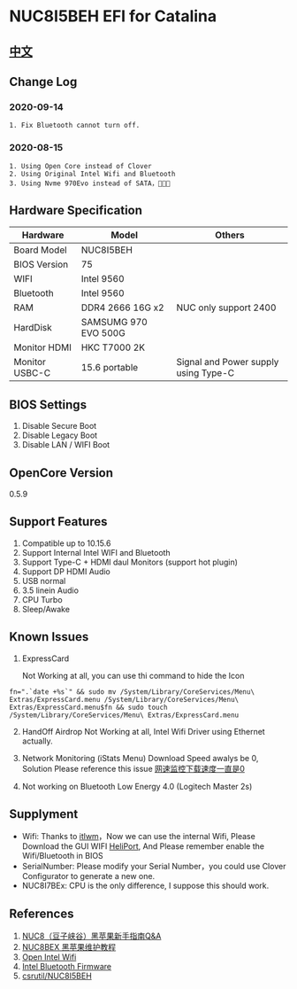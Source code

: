 # NUC8I5BEH EFI for Catalina

## [中文](./README.md)

## Change Log

### 2020-09-14

    1. Fix Bluetooth cannot turn off.

### 2020-08-15

    1. Using Open Core instead of Clover
    2. Using Original Intel Wifi and Bluetooth
    3. Using Nvme 970Evo instead of SATA，🚀🚀🚀

## Hardware Specification

| Hardware       | Model                | Others                               |
| -------------- | -------------------- | ------------------------------------ |
| Board Model    | NUC8I5BEH            |                                      |
| BIOS Version   | 75                   |                                      |
| WIFI           | Intel 9560           |                                      |
| Bluetooth      | Intel 9560           |                                      |
| RAM            | DDR4 2666 16G x2     | NUC only support 2400                |
| HardDisk       | SAMSUMG 970 EVO 500G |                                      |
| Monitor HDMI   | HKC T7000 2K         |                                      |
| Monitor USBC-C | 15.6 portable        | Signal and Power supply using Type-C |

## BIOS Settings

1. Disable Secure Boot  
2. Disable Legacy Boot  
3. Disable LAN / WIFI Boot  

## OpenCore Version

0.5.9

## Support Features

1. Compatible up to 10.15.6
2. Support Internal Intel WIFI and Bluetooth
3. Support Type-C + HDMI daul Monitors (support hot plugin)
4. Support DP HDMI Audio
5. USB normal
6. 3.5 linein Audio
7. CPU Turbo
8. Sleep/Awake

## Known Issues

1. ExpressCard

   Not Working at all, you can use thi command to hide the Icon

```shell
fn=".`date +%s`" && sudo mv /System/Library/CoreServices/Menu\ Extras/ExpressCard.menu /System/Library/CoreServices/Menu\ Extras/ExpressCard.menu$fn && sudo touch /System/Library/CoreServices/Menu\ Extras/ExpressCard.menu
```

2. HandOff Airdrop Not Working at all, Intel Wifi Driver using Ethernet actually.

3. Network Monitoring (iStats Menu) Download Speed awalys be 0, Solution Please reference this issue [网速监控下载速度一直是0](https://github.com/OpenIntelWireless/itlwm/issues/172)

4. Not working on Bluetooth Low Energy 4.0 (Logitech Master 2s)

## Supplyment

- Wifi: Thanks to [itlwm](https://github.com/OpenIntelWireless/itlwm)，Now we can use the internal Wifi, Please Download the GUI WIFI [HeliPort](https://github.com/OpenIntelWireless/HeliPort), And Please remember enable the Wifi/Bluetooth in BIOS
- SerialNumber: Please modify your Serial Number，you could use Clover Configurator to generate a new one.
- NUC8I7BEx: CPU is the only difference, I suppose this should work.

## References

1. [NUC8（豆子峡谷）黑苹果新手指南Q&A](https://www.jianshu.com/p/b298da6afef3)
2. [NUC8BEX 黑苹果维护教程](https://www.jianshu.com/p/2b8516276147)
3. [Open Intel Wifi](https://github.com/OpenIntelWireless/itlwm)
4. [Intel Bluetooth Firmware](https://github.com/OpenIntelWireless/IntelBluetoothFirmware)
5. [csrutil/NUC8I5BEH](https://github.com/csrutil/NUC8I5BEH)
